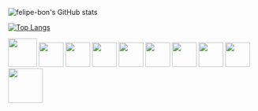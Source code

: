 

![felipe-bon's GitHub stats](https://github-readme-stats.vercel.app/api?username=felipe-bon&show_icons=true&theme=tokyonight&card_width=450)


[![Top Langs](https://github-readme-stats.vercel.app/api/top-langs/?username=felipe-bon&show_icons=true&theme=tokyonight&card_width=450)](https://github.com/felipe-bon/github-readme-stats)

<img src="https://cdn.jsdelivr.net/gh/devicons/devicon@latest/icons/c/c-original.svg" width="58"/> <img src="https://upload.wikimedia.org/wikipedia/commons/thumb/1/18/ISO_C%2B%2B_Logo.svg/1822px-ISO_C%2B%2B_Logo.svg.png" width="50"> <img src="https://seeklogo.com/images/J/java-logo-7F8B35BAB3-seeklogo.com.png" width="50"> <img src="https://cdn.jsdelivr.net/gh/devicons/devicon@latest/icons/ruby/ruby-original-wordmark.svg" width=50> <img src="https://cdn.jsdelivr.net/gh/devicons/devicon@latest/icons/rails/rails-original-wordmark.svg" width=50 /> <img src="https://cdn.jsdelivr.net/gh/devicons/devicon@latest/icons/go/go-original-wordmark.svg" width="50"/> 
            <img src="https://cdn.jsdelivr.net/gh/devicons/devicon@latest/icons/python/python-original-wordmark.svg" width="50" />
           <img src="https://cdn.jsdelivr.net/gh/devicons/devicon@latest/icons/swift/swift-original.svg" width=50 /> <img src="https://cdn.jsdelivr.net/gh/devicons/devicon@latest/icons/postgresql/postgresql-original-wordmark.svg" width=50/> <img src="https://cdn.jsdelivr.net/gh/devicons/devicon@latest/icons/sqlite/sqlite-original-wordmark.svg" width=70/>

          
          

